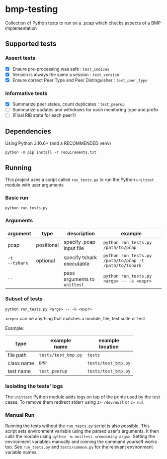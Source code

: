# bmp-testing

Collection of Python tests to run on a .pcap which checks aspects of a BMP implementation

## Supported tests

### Assert tests
- [x] Ensure pre-processing was safe : `test_indices`
- [x] Version is always the same a session : `test_version`
- [x] Ensure correct Peer Type and Peer Distinguisher : `test_peer_type`

### Informative tests
- [x] Summarize peer states, count duplicates : `test_peerup`
- [ ] Summarize updates and withdraws for each monitoring type and prefix
- [ ] (Final RIB state for each peer?)

## Dependencies

Using Python 3.10.6+ (and a RECOMMENDED venv)

`python -m pip install -r requirements.txt`

## Running

This project uses a script called `run_tests.py`
to run the Python `unittest` module with user arguments

### Basic run

`python run_tests.py`

### Arguments

| argument            | type       | description                  | example                                                |
|---------------------|------------|------------------------------|--------------------------------------------------------|
| pcap                | positional | specify .pcap input file     | `python run_tests.py /path/to/pcap`                    |
| `-t`<br/>`--tshark` | optional   | specify tshark executable    | `python run_tests.py /path/to/pcap -t /path/to/tshark` |
| `--`                |            | pass arguments to `unittest` | `python run_tests.py <args> -- -k <expr>`              |

### Subset of tests

`python run_tests.py <args> -- -k <expr>`

`<expr>` can be anything that matches a module, file, test suite or test

Example:

| type       | example<br/>name    | example<br/>location |
|------------|---------------------|----------------------|
| file path  | `tests/test_bmp.py` | `tests`              |
| class name | `BMP`               | `tests/test_bmp.py`  |
| test name  | `test_peerup`       | `tests/test_bmp.py`  |

### Isolating the tests' logs

The `unittest` Python module adds logs on top of the prints used by the test cases.
To remove them redirect stderr using `2> /dev/null` or `2> nul`

### Manual Run

Running the tests without the `run_tests.py` script is also possible.
This script sets environment variable using the parsed user's arguments.
It then calls the module using `python -m unittest <remaining-args>`.
Setting the environment variables manually and running the command yourself works too.
See `run_tests.py` and `tests/common.py` for the relevant environment variable names. 
